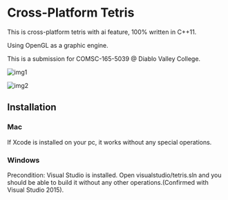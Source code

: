 # Cross-Platform Tetris

This is cross-platform tetris with ai feature, 100% written in C++11. 

Using OpenGL as a graphic engine.

This is a submission for COMSC-165-5039 @ Diablo Valley College.

![img1](https://i.imgur.com/NQI6zH8.png?1)

    
![img2](https://i.imgur.com/mNicU3C.png?1)

## Installation

### Mac
If Xcode is installed on your pc, it works without any special operations.

### Windows
Precondition: Visual Studio is installed.
Open visualstudio/tetris.sln and you should be able to build it without any other operations.(Confirmed with Visual Studio 2015). 

